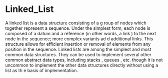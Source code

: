 Linked_List
===========

A linked list is a data structure consisting of a g roup of nodes which together represent a sequence. Under the simplest form, each node is composed of a datum and a reference (in other words, a link ) to the next node in the sequence; more complex variants ad d additional links. This structure allows for efficient insertion or removal of elements from any position in the sequence. Linked lists are among the simplest and most common data structures. They can be used to implement several other common abstract data types, including stacks , queues , etc. though it is not uncommon to implement the other data structures directly without using a list as th e basis of implementation.
